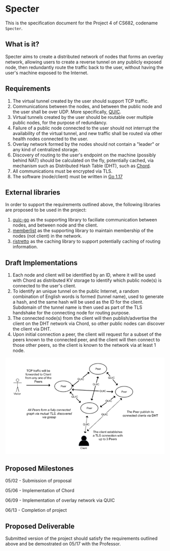 # Specter

This is the specification document for the Project 4 of CS682, codename `Specter`.

## What is it?

Specter aims to create a distributed network of nodes that forms an overlay network, allowing users to create a reverse tunnel on any publicly exposed node, then redundantly route the traffic back to the user, without having the user's machine exposed to the Internet.

## Requirements

1. The virtual tunnel created by the user should support TCP traffic.
2. Communications between the nodes, and between the public node and the user shall be over UDP. More specifically, [QUIC](https://datatracker.ietf.org/doc/html/rfc9000).
3. Virtual tunnels created by the user should be routable over multiple public nodes, for the purpose of redundancy.
4. Failure of a public node connected to the user should not interrupt the availability of the virtual tunnel, and new traffic shall be routed via other health nodes connected to the user.
5. Overlay network formed by the nodes should not contain a "leader" or any kind of centralized storage.
6. Discovery of routing to the user's endpoint on the machine (possibly behind NAT) should be calculated on the fly, potentially cached, via mechanism such as Distributed Hash Table (DHT), such as [Chord](https://pdos.csail.mit.edu/papers/ton:chord/paper-ton.pdf).
7. All communications must be encrypted via TLS.
8. The software (node/client) must be written in [Go 1.17](https://go.dev/)

## External libraries

In order to support the requirements outlined above, the following libraries are proposed to be used in the project:

1. [quic-go](https://github.com/lucas-clemente/quic-go) as the supporting library to faciliate communication between nodes, and between node and the client.
2. [memberlist](https://github.com/hashicorp/memberlist) as the supporting library to maintain membership of the nodes (not client) in the network.
3. [ristretto](https://github.com/dgraph-io/ristretto) as the caching library to support potentially caching of routing information.

## Draft Implementations

1. Each node and client will be identified by an ID, where it will be used with Chord as distributed KV storage to identify which public node(s) is connected to the user's client.
2. To identify an unique tunnel on the public Internet, a random combination of English words is formed (tunnel name), used to generate a hash, and the same hash will be used as the ID for the client. Subdomain of the tunnel name is then used as part of the TLS handshake for the connecting node for routing purpose.
3. The connected node(s) from the client will then publish/advertise the client on the DHT network via Chord, so other public nodes can discover the client via DHT.
4. Upon initial connection a peer, the client will request for a subset of the peers known to the connected peer, and the client will then connect to those other peers, so the client is known to the network via at least 1 node.

![Architecture](./specter.png)

## Proposed Milestones

05/02 - Submission of proposal

05/06 - Implementation of Chord

06/09 - Implementation of overlay network via QUIC

06/13 - Completion of project

## Proposed Deliverable

Submitted version of the project should satisfy the requirements outlined above and be demostrated on 05/17 with the Professor.